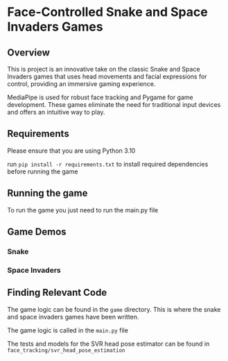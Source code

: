 # Face-Controlled Snake and Space Invaders Games

## Overview 
This is project is an innovative take on the classic Snake and Space Invaders games that uses 
head movements and facial expressions for control, providing an immersive gaming experience. 

MediaPipe is used for robust face tracking and Pygame for game development. These games eliminate the need for 
traditional input devices and offers an intuitive way to play.

## Requirements
Please ensure that you are using Python 3.10

run `pip install -r requirements.txt` to install required dependencies before running the game 

## Running the game 
To run the game you just need to run the main.py file 

## Game Demos

### Snake 


### Space Invaders 


## Finding Relevant Code
The game logic can be found in the `game` directory. This is where
the snake and space invaders games have been written. 

The game logic is called in the `main.py` file

The tests and models for the SVR head pose estimator can be found in 
`face_tracking/svr_head_pose_estimation`





